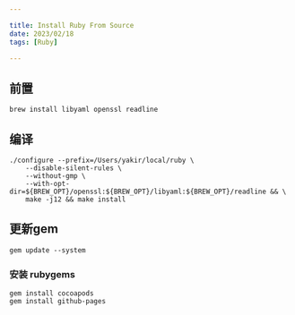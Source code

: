 ```yaml
---

title: Install Ruby From Source
date: 2023/02/18
tags: [Ruby]

---
```


## 前置

```shell
brew install libyaml openssl readline
```

## 编译

```shell
./configure --prefix=/Users/yakir/local/ruby \
    --disable-silent-rules \
    --without-gmp \
    --with-opt-dir=${BREW_OPT}/openssl:${BREW_OPT}/libyaml:${BREW_OPT}/readline && \
    make -j12 && make install
```


## 更新gem

```shell
gem update --system
```

### 安装 rubygems

```shell
gem install cocoapods
gem install github-pages
```